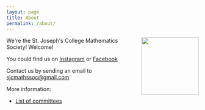 ```yaml
---
layout: page
title: About
permalink: /about/
---
```


<img style = "padding-left: 10px;" align="right" src="{{site.url}}/download/Logos/New.jpg" width='150' >

We're the St. Joseph's College Mathematics Society! Welcome!

You could find us on [Instagram](https://www.instagram.com/sjcmathssoc/) or [Facebook](https://www.facebook.com/sjcmathssoc)

Contact us by sending an email to sjcmathssoc@gmail.com

More information:

* [List of committees]({{site.url}}/2020/11/15/past-exeuctive-committees.html)